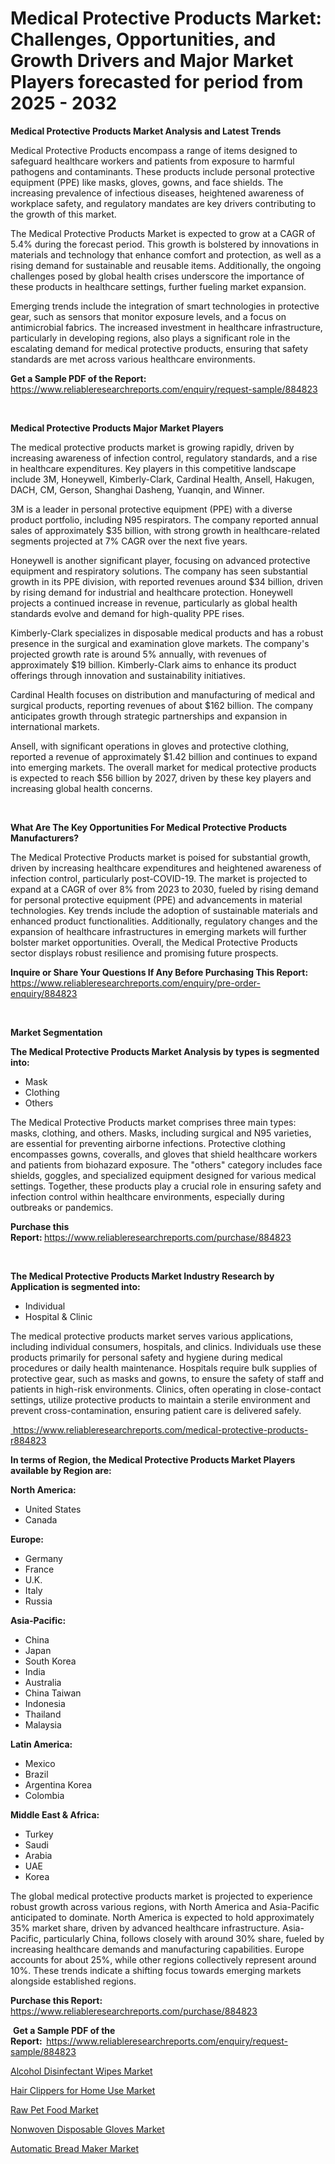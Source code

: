 <p><h1>Medical Protective Products Market: Challenges, Opportunities, and Growth Drivers and Major Market Players forecasted for period from 2025 - 2032</h1></p><p><strong>Medical Protective Products Market Analysis and Latest Trends</strong></p>
<p><p>Medical Protective Products encompass a range of items designed to safeguard healthcare workers and patients from exposure to harmful pathogens and contaminants. These products include personal protective equipment (PPE) like masks, gloves, gowns, and face shields. The increasing prevalence of infectious diseases, heightened awareness of workplace safety, and regulatory mandates are key drivers contributing to the growth of this market.</p><p>The Medical Protective Products Market is expected to grow at a CAGR of 5.4% during the forecast period. This growth is bolstered by innovations in materials and technology that enhance comfort and protection, as well as a rising demand for sustainable and reusable items. Additionally, the ongoing challenges posed by global health crises underscore the importance of these products in healthcare settings, further fueling market expansion.</p><p>Emerging trends include the integration of smart technologies in protective gear, such as sensors that monitor exposure levels, and a focus on antimicrobial fabrics. The increased investment in healthcare infrastructure, particularly in developing regions, also plays a significant role in the escalating demand for medical protective products, ensuring that safety standards are met across various healthcare environments.</p></p>
<p><strong>Get a Sample PDF of the Report:&nbsp;</strong> <a href="https://www.reliableresearchreports.com/enquiry/request-sample/884823?utm_campaign=102&utm_medium=2&utm_source=Github&utm_content=ia&utm_term=04042025&utm_id=medical-protective-products">https://www.reliableresearchreports.com/enquiry/request-sample/884823</a></p>
<p>&nbsp;</p>
<p><strong>Medical Protective Products Major Market Players</strong></p>
<p><p>The medical protective products market is growing rapidly, driven by increasing awareness of infection control, regulatory standards, and a rise in healthcare expenditures. Key players in this competitive landscape include 3M, Honeywell, Kimberly-Clark, Cardinal Health, Ansell, Hakugen, DACH, CM, Gerson, Shanghai Dasheng, Yuanqin, and Winner.</p><p>3M is a leader in personal protective equipment (PPE) with a diverse product portfolio, including N95 respirators. The company reported annual sales of approximately $35 billion, with strong growth in healthcare-related segments projected at 7% CAGR over the next five years.</p><p>Honeywell is another significant player, focusing on advanced protective equipment and respiratory solutions. The company has seen substantial growth in its PPE division, with reported revenues around $34 billion, driven by rising demand for industrial and healthcare protection. Honeywell projects a continued increase in revenue, particularly as global health standards evolve and demand for high-quality PPE rises.</p><p>Kimberly-Clark specializes in disposable medical products and has a robust presence in the surgical and examination glove markets. The company's projected growth rate is around 5% annually, with revenues of approximately $19 billion. Kimberly-Clark aims to enhance its product offerings through innovation and sustainability initiatives.</p><p>Cardinal Health focuses on distribution and manufacturing of medical and surgical products, reporting revenues of about $162 billion. The company anticipates growth through strategic partnerships and expansion in international markets.</p><p>Ansell, with significant operations in gloves and protective clothing, reported a revenue of approximately $1.42 billion and continues to expand into emerging markets. The overall market for medical protective products is expected to reach $56 billion by 2027, driven by these key players and increasing global health concerns.</p></p>
<p>&nbsp;</p>
<p><strong>What Are The Key Opportunities For Medical Protective Products Manufacturers?</strong></p>
<p><p>The Medical Protective Products market is poised for substantial growth, driven by increasing healthcare expenditures and heightened awareness of infection control, particularly post-COVID-19. The market is projected to expand at a CAGR of over 8% from 2023 to 2030, fueled by rising demand for personal protective equipment (PPE) and advancements in material technologies. Key trends include the adoption of sustainable materials and enhanced product functionalities. Additionally, regulatory changes and the expansion of healthcare infrastructures in emerging markets will further bolster market opportunities. Overall, the Medical Protective Products sector displays robust resilience and promising future prospects.</p></p>
<p><strong>Inquire or Share Your Questions If Any Before Purchasing This Report:</strong> <a href="https://www.reliableresearchreports.com/enquiry/pre-order-enquiry/884823?utm_campaign=102&utm_medium=2&utm_source=Github&utm_content=ia&utm_term=04042025&utm_id=medical-protective-products">https://www.reliableresearchreports.com/enquiry/pre-order-enquiry/884823</a></p>
<p>&nbsp;</p>
<p><strong>Market Segmentation</strong></p>
<p><strong>The Medical Protective Products Market Analysis by types is segmented into:</strong></p>
<p><ul><li>Mask</li><li>Clothing</li><li>Others</li></ul></p>
<p><p>The Medical Protective Products market comprises three main types: masks, clothing, and others. Masks, including surgical and N95 varieties, are essential for preventing airborne infections. Protective clothing encompasses gowns, coveralls, and gloves that shield healthcare workers and patients from biohazard exposure. The "others" category includes face shields, goggles, and specialized equipment designed for various medical settings. Together, these products play a crucial role in ensuring safety and infection control within healthcare environments, especially during outbreaks or pandemics.</p></p>
<p><strong>Purchase this Report:&nbsp;</strong><a href="https://www.reliableresearchreports.com/purchase/884823?utm_campaign=102&utm_medium=2&utm_source=Github&utm_content=ia&utm_term=04042025&utm_id=medical-protective-products">https://www.reliableresearchreports.com/purchase/884823</a></p>
<p>&nbsp;</p>
<p><strong>The Medical Protective Products Market Industry Research by Application is segmented into:</strong></p>
<p><ul><li>Individual</li><li>Hospital & Clinic</li></ul></p>
<p><p>The medical protective products market serves various applications, including individual consumers, hospitals, and clinics. Individuals use these products primarily for personal safety and hygiene during medical procedures or daily health maintenance. Hospitals require bulk supplies of protective gear, such as masks and gowns, to ensure the safety of staff and patients in high-risk environments. Clinics, often operating in close-contact settings, utilize protective products to maintain a sterile environment and prevent cross-contamination, ensuring patient care is delivered safely.</p></p>
<p><a href="https://www.reliableresearchreports.com/medical-protective-products-r884823?utm_campaign=102&utm_medium=2&utm_source=Github&utm_content=ia&utm_term=04042025&utm_id=medical-protective-products">&nbsp;https://www.reliableresearchreports.com/medical-protective-products-r884823</a></p>
<p><strong>In terms of Region, the Medical Protective Products Market Players available by Region are:</strong></p>
<p>
    <p> <strong> North America: </strong>
        <ul>
            <li>United States</li>
            <li>Canada</li>
        </ul>
        </p> 
    <p> <strong> Europe: </strong>
        <ul>
            <li>Germany</li>
            <li>France</li>
            <li>U.K.</li>
            <li>Italy</li>
            <li>Russia</li>
        </ul>
        </p> 
    <p> <strong> Asia-Pacific: </strong>
        <ul>
            <li>China</li>
            <li>Japan</li>
            <li>South Korea</li>
            <li>India</li>
            <li>Australia</li>
            <li>China Taiwan</li>
            <li>Indonesia</li>
            <li>Thailand</li>
            <li>Malaysia</li>
        </ul>
        </p> 
    <p> <strong> Latin America: </strong>
        <ul>
            <li>Mexico</li>
            <li>Brazil</li>
            <li>Argentina Korea</li>
            <li>Colombia</li>
        </ul>
        </p> 
    <p> <strong> Middle East & Africa: </strong>
        <ul>
            <li>Turkey</li>
            <li>Saudi</li>
            <li>Arabia</li>
            <li>UAE</li>
            <li>Korea</li>
        </ul>
    </p>
    </p>
<p><p>The global medical protective products market is projected to experience robust growth across various regions, with North America and Asia-Pacific anticipated to dominate. North America is expected to hold approximately 35% market share, driven by advanced healthcare infrastructure. Asia-Pacific, particularly China, follows closely with around 30% share, fueled by increasing healthcare demands and manufacturing capabilities. Europe accounts for about 25%, while other regions collectively represent around 10%. These trends indicate a shifting focus towards emerging markets alongside established regions.</p></p>
<p><strong>Purchase this Report: </strong><a href="https://www.reliableresearchreports.com/purchase/884823?utm_campaign=102&utm_medium=2&utm_source=Github&utm_content=ia&utm_term=04042025&utm_id=medical-protective-products">https://www.reliableresearchreports.com/purchase/884823</a></p>
<p>&nbsp;<strong>Get a Sample PDF of the Report:&nbsp;&nbsp;</strong><a href="https://www.reliableresearchreports.com/enquiry/request-sample/884823?utm_campaign=102&utm_medium=2&utm_source=Github&utm_content=ia&utm_term=04042025&utm_id=medical-protective-products">https://www.reliableresearchreports.com/enquiry/request-sample/884823</a></p>
<p><strong></strong></p>
<p><p><a href="https://github.com/dayaanapis5/Market-Research-Report-List-1/blob/main/alcohol-disinfectant-wipes-market.md?utm_campaign=102&utm_medium=2&utm_source=Github&utm_content=ia&utm_term=04042025&utm_id=medical-protective-products">Alcohol Disinfectant Wipes Market</a></p><p><a href="https://github.com/gasikcalbos8/Market-Research-Report-List-1/blob/main/hair-clippers-for-home-use-market.md?utm_campaign=102&utm_medium=2&utm_source=Github&utm_content=ia&utm_term=04042025&utm_id=medical-protective-products">Hair Clippers for Home Use Market</a></p><p><a href="https://github.com/dringmurza6r/Market-Research-Report-List-1/blob/main/raw-pet-food-market.md?utm_campaign=102&utm_medium=2&utm_source=Github&utm_content=ia&utm_term=04042025&utm_id=medical-protective-products">Raw Pet Food Market</a></p><p><a href="https://github.com/ubavicachida/Market-Research-Report-List-1/blob/main/nonwoven-disposable-gloves-market.md?utm_campaign=102&utm_medium=2&utm_source=Github&utm_content=ia&utm_term=04042025&utm_id=medical-protective-products">Nonwoven Disposable Gloves Market</a></p><p><a href="https://github.com/vaduzunny/Market-Research-Report-List-1/blob/main/automatic-bread-maker-market.md?utm_campaign=102&utm_medium=2&utm_source=Github&utm_content=ia&utm_term=04042025&utm_id=medical-protective-products">Automatic Bread Maker Market</a></p></p>